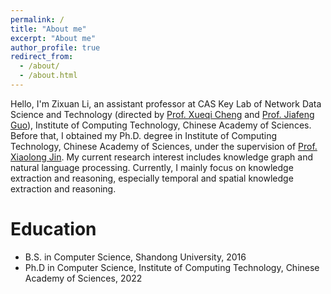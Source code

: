 ```yaml
---
permalink: /
title: "About me"
excerpt: "About me"
author_profile: true
redirect_from: 
  - /about/
  - /about.html
---
```


Hello, I'm Zixuan Li, an assistant professor at CAS Key Lab of Network Data
Science and Technology (directed by [Prof. Xueqi
Cheng](http://www.bigdatalab.ac.cn/cxq/) and [Prof. Jiafeng
Guo](http://www.bigdatalab.ac.cn/gjf/)), Institute of Computing Technology,
Chinese Academy of Sciences. Before that, I obtained my Ph.D. degree in
Institute of Computing Technology, Chinese Academy of Sciences, under the
supervision of [Prof. Xiaolong Jin](http://www.bigdatalab.ac.cn/jxl/). My
current research interest includes knowledge graph and natural language
processing. Currently, I mainly focus on knowledge extraction and reasoning,
especially temporal and spatial knowledge extraction and reasoning.

Education
======
- B.S. in Computer Science, Shandong University, 2016
- Ph.D in Computer Science, Institute of Computing Technology, Chinese Academy of Sciences, 2022

<script type="text/javascript" id="clustrmaps" src="//cdn.clustrmaps.com/map_v2.js?cl=086ea5&w=150&t=tt&d=4kdshDXocInaxyFBD_jj9xafIQxA9DD0JKyCs9nPUtQ&co=ffffff&ct=ffffff&cmo=3acc3a&cmn=ff5353"></script>

